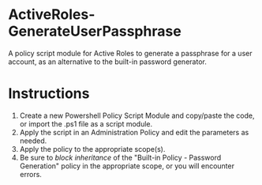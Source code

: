 # ActiveRoles-GenerateUserPassphrase
A policy script module for Active Roles to generate a passphrase for a user account, as an alternative to the built-in password generator.

# Instructions
1. Create a new Powershell Policy Script Module and copy/paste the code, or import the .ps1 file as a script module.
2. Apply the script in an Administration Policy and edit the parameters as needed.
3. Apply the policy to the appropriate scope(s).
4. Be sure to _block inheritance_ of the "Built-in Policy - Password Generation" policy in the appropriate scope, or you will encounter errors.
